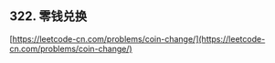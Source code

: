 **322. 零钱兑换**  
---
[https://leetcode-cn.com/problems/coin-change/](https://leetcode-cn.com/problems/coin-change/)  
